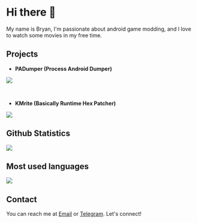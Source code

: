 # Hi there 👋

My name is Bryan, I'm passionate about android game modding, and I love to watch some movies in my free time.

## Projects
- **PADumper (Process Android Dumper)**
<a href="https://github.com/BryanGIG/PADumper">
  <img align="center" src="https://github-readme-stats.vercel.app/api/pin/?username=BryanGIG&repo=PADumper&theme=dracula&show_owner=true" />
</a>

&nbsp;
- **KMrite (Basically Runtime Hex Patcher)**
<a href="https://github.com/BryanGIG/KMrite">
  <img align="center" src="https://github-readme-stats.vercel.app/api/pin/?username=BryanGIG&repo=KMrite&theme=dracula&show_owner=true" />
</a>

## Github Statistics 
<a href="https://github.com/BryanGIG">
  <img align="center" src="https://github-readme-stats.vercel.app/api?username=BryanGIG&theme=dracula&count_private=true&show_icons=true" />
</a>


## Most used languages
<a href="https://github.com/BryanGIG">
  <img align="center" src="https://github-readme-stats.vercel.app/api/top-langs/?username=BryanGIG&theme=dracula&layout=compact&hide_progress=true" />
</a>

## Contact

You can reach me at [Email](mailto:contacts.bryangig@gmail.com) or [Telegram](https://t.me/C202AA). Let's connect!
